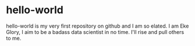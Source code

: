 # hello-world
hello-world is my very first repository on github and I am so elated.
I am Eke Glory,
I aim to be a badass data scientist in no time.
I'll rise and pull others to me.
